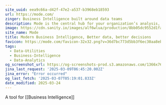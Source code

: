 ```yaml
---
site_uuid: eea9c66a-d42f-47e2-a537-b3968eb18593
url: https://mode.com/
zinger: Business Intelligence built around data teams
description: Mode is the central hub for your organization’s analysis, uniting data teams and business teams around data to drive business outcomes.
image: https://cdn.sanity.io/images/alf6wlua/production/8bb05dc9552d1fa2840b8177ae46f9e5615797e6-1200x630.png?w=1200&h=630&auto=format
site_name: Mode
title: Modern Business Intelligence, Better data, better decisions
favicon: https://mode.com/favicon-32x32.png?v=36d7bc773d5bb3f6ec30aa8eb75f5f38
tags:
  - Data-Utilities
  - Business-Intelligence
  - Data-Analytics
og_screenshot_url: https://og-screenshots-prod.s3.amazonaws.com/1366x768/80/false/5fce38c3e9db087cf73da85460346e3d488b5f13481e7651a86933323d8cedc9.jpeg
jina_last_request: '2025-03-09T06:45:20.002Z'
jina_error: "Error occurred"
og_last_fetch: '2025-03-07T05:19:01.833Z'
date_modified: 2025-03-24
---
```



A tool for [[Business Intelligence]]

